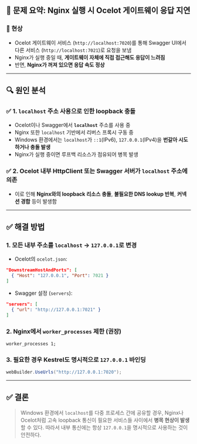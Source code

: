 ## 🐞 문제 요약: Nginx 실행 시 Ocelot 게이트웨이 응답 지연

### 📌 현상

- Ocelot 게이트웨이 서비스 (`http://localhost:7020`)를 통해 Swagger UI에서 다른 서비스 (`http://localhost:7021`)로 요청을 보냄
- Nginx가 실행 중일 때, **게이트웨이 자체에 직접 접근해도 응답이 느려짐**
- 반면, **Nginx가 꺼져 있으면 응답 속도 정상**

---

## 🔍 원인 분석

### ✅ 1. `localhost` 주소 사용으로 인한 loopback 충돌

- Ocelot이나 Swagger에서 **`localhost`** 주소를 사용 중
- Nginx 또한 `localhost` 기반에서 리버스 프록시 구동 중
- Windows 환경에서는 `localhost`가 `::1`(IPv6), `127.0.0.1`(IPv4)을 **번갈아 시도하거나 충돌 발생**
- Nginx가 실행 중이면 루프백 리소스가 점유되어 병목 발생

### ✅ 2. Ocelot 내부 HttpClient 또는 Swagger 서버가 `localhost` 주소에 의존

- 이로 인해 **Nginx와의 loopback 리소스 충돌**, **불필요한 DNS lookup 반복**, **커넥션 경합** 등이 발생함

---

## ✅ 해결 방법

### 1. 모든 내부 주소를 `localhost` → `127.0.0.1`로 변경

- Ocelot의 `ocelot.json`:

```json
"DownstreamHostAndPorts": [
  { "Host": "127.0.0.1", "Port": 7021 }
]
```

- Swagger 설정 (`servers`):

```json
"servers": [
  { "url": "http://127.0.0.1:7021" }
]
```

### 2. Nginx에서 `worker_processes` 제한 (권장)

```nginx
worker_processes 1;
```

### 3. 필요한 경우 Kestrel도 명시적으로 `127.0.0.1` 바인딩

```csharp
webBuilder.UseUrls("http://127.0.0.1:7020");
```

---

## ✅ 결론

> Windows 환경에서 `localhost`를 다중 프로세스 간에 공유할 경우, Nginx나 Ocelot처럼 고속 loopback 통신이 필요한 서비스들 사이에서 **병목 현상이 발생**할 수 있다. 따라서 내부 통신에는 항상 `127.0.0.1`을 명시적으로 사용하는 것이 안전하다.

